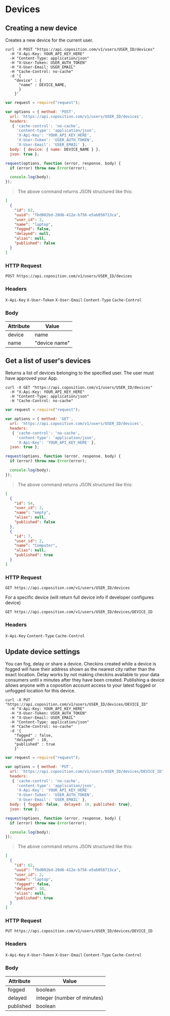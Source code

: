 # Devices
## Creating a new device

Creates a new device for the current user.

```shell
curl -X POST "https://api.coposition.com/v1/users/USER_ID/devices"
  -H "X-Api-Key: YOUR_API_KEY_HERE"
  -H "Content-Type: application/json"
  -H "X-User-Token: USER_AUTH_TOKEN"
  -H "X-User-Email: USER_EMAIL"
  -H "Cache-Control: no-cache"
  -d '{
    "device" : {
      "name" : DEVICE_NAME,
      }
    }'
```
```javascript
var request = require("request");

var options = { method: 'POST',
  url: 'https://api.coposition.com/v1/users/USER_ID/devices',
  headers:
   { 'cache-control': 'no-cache',
     'content-type': 'application/json',
     'X-Api-Key': 'YOUR_API_KEY_HERE',
     'X-User-Token': 'USER_AUTH_TOKEN',
     'X-User-Email': 'USER_EMAIL' },
  body: { device: { name: DEVICE_NAME } },
  json: true };

request(options, function (error, response, body) {
  if (error) throw new Error(error);

  console.log(body);
});

```
> The above command returns JSON structured like this:

```json
[
  {
    "id": 62,
    "uuid": "fbd002bd-20d6-412e-b756-e5ab058713ca",
    "user_id": 2,
    "name": "laptop",
    "fogged": false,
    "delayed": null,
    "alias": null,
    "published": false
  }
]
```
### HTTP Request
`POST https://api.coposition.com/v1/users/USER_ID/devices`

### Headers

`X-Api-Key`
`X-User-Token`
`X-User-Email`
`Content-Type`
`Cache-Control`

### Body
Attribute | Value
-------------- | --------------
device | name
name | "device name"

## Get a list of user's devices

Returns a list of devices belonging to the specified user. The user must have approved your App.

```shell
curl -X GET "https://api.coposition.com/v1/users/USER_ID/devices"
  -H "X-Api-Key: YOUR_API_KEY_HERE"
  -H "Content-Type: application/json"
  -H "Cache-Control: no-cache"
```
```javascript
var request = require("request");

var options = { method: 'GET',
  url: 'https://api.coposition.com/v1/users/USER_ID/devices',
  headers:
   { 'cache-control': 'no-cache',
     'content-type': 'application/json',
     'X-Api-Key': 'YOUR_API_KEY_HERE' },
  json: true };

request(options, function (error, response, body) {
  if (error) throw new Error(error);

  console.log(body);
});

```
> The above command returns JSON structured like this:

```json
[
  {
    "id": 54,
    "user_id": 2,
    "name": "empty",
    "alias": null,
    "published": false
  },
  {
    "id": 7,
    "user_id": 2,
    "name": "Computer",
    "alias": null,
    "published": true
  }
]
```
### HTTP Request
`GET https://api.coposition.com/v1/users/USER_ID/devices`

For a specific device (will return full device info if developer configures device)

`GET https://api.coposition.com/v1/users/USER_ID/devices/DEVICE_ID`

### Headers

`X-Api-Key`
`Content-Type`
`Cache-Control`

## Update device settings
You can fog, delay or share a device. Checkins created while a device is fogged will have their address shown as the nearest city rather than the exact location. Delay works by not making checkins available to your data consumers until x minutes after they have been created. Publishing a device allows anyone with a coposition account access to your latest fogged or unfogged location for this device.

```shell
curl -X PUT "https://api.coposition.com/v1/users/USER_ID/devices/DEVICE_ID"
  -H "X-Api-Key: YOUR_API_KEY_HERE"
  -H "X-User-Token: USER_AUTH_TOKEN"
  -H "X-User-Email: USER_EMAIL"
  -H "Content-Type: application/json"
  -H "Cache-Control: no-cache"
  -d '{
    "fogged" : false,
    "delayed" : 10,
    "published" : true
    }'
```
```javascript
var request = require("request");

var options = { method: 'PUT',
  url: 'https://api.coposition.com/v1/users/USER_ID/devices/DEVICE_ID',
  headers:
   { 'cache-control': 'no-cache',
     'content-type': 'application/json',
     'X-Api-Key': 'YOUR_API_KEY_HERE'
     'X-User-Token': 'USER_AUTH_TOKEN',
     'X-User-Email': 'USER_EMAIL' },
  body: { fogged: false,  delayed: 10, published: true},
  json: true };

request(options, function (error, response, body) {
  if (error) throw new Error(error);

  console.log(body);
});

```
> The above command returns JSON structured like this:

```json
[
  {
    "id": 62,
    "uuid": "fbd002bd-20d6-412e-b756-e5ab058713ca",
    "user_id": 2,
    "name": "laptop",
    "fogged": false,
    "delayed": 10,
    "alias": null,
    "published": true
  }
]
```
### HTTP Request
`PUT https://api.coposition.com/v1/users/USER_ID/devices/DEVICE_ID`

### Headers

`X-Api-Key`
`X-User-Token`
`X-User-Email`
`Content-Type`
`Cache-Control`

### Body
Attribute | Value
-------------- | --------------
fogged | boolean
delayed | integer (number of minutes)
published | boolean
